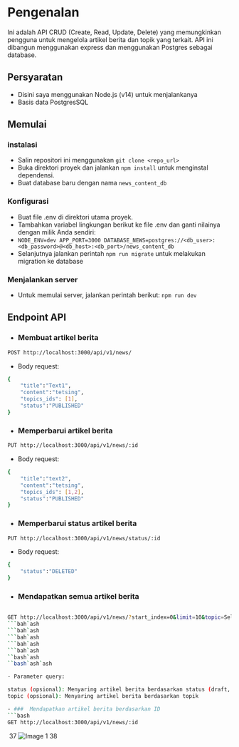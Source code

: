 # Pengenalan
Ini adalah API CRUD (Create, Read, Update, Delete) yang memungkinkan pengguna untuk mengelola artikel berita dan topik yang terkait. API ini dibangun menggunakan express dan menggunakan Postgres sebagai database.

## Persyaratan
- Disini saya menggunakan Node.js (v14) untuk menjalankanya
- Basis data PostgresSQL

## Memulai

### instalasi
- Salin repositori ini menggunakan ``git clone <repo_url>``
- Buka direktori proyek dan jalankan ``npm install`` untuk menginstal dependensi.
- Buat database baru dengan nama ``news_content_db``

### Konfigurasi
- Buat file .env di direktori utama proyek.
- Tambahkan variabel lingkungan berikut ke file .env dan ganti nilainya dengan milik Anda sendiri:
- ``
NODE_ENV=dev
APP_PORT=3000
DATABASE_NEWS=postgres://<db_user>:<db_password>@<db_host>:<db_port>/news_content_db
``
- Selanjutnya jalankan perintah ``npm run migrate`` untuk melakukan migration ke database

### Menjalankan server
- Untuk memulai server, jalankan perintah berikut:
``npm run dev``

## Endpoint API

- ### Membuat artikel berita

```bash
POST http://localhost:3000/api/v1/news/
```

- Body request:

```bash
{
    "title":"Text1",
    "content":"tetsing",
    "topics_ids": [1],
    "status":"PUBLISHED"
}
```
- ### Memperbarui artikel berita
```bash
PUT http://localhost:3000/api/v1/news/:id
```
- Body request:
```bash
{
    "title":"text2",
    "content":"tetsing",
    "topics_ids": [1,2],
    "status":"PUBLISHED"
}
```

- ### Memperbarui status artikel berita
```bash
PUT http://localhost:3000/api/v1/news/status/:id
```
- Body request:
```bash
{
    "status":"DELETED"
}
```
- ### Mendapatkan semua artikel berita
```bash

GET http://localhost:3000/api/v1/news/?start_index=0&limit=10&topic=Seleb
```bah`ash
```bah`ash
```bah`ash
```bah`ash
```bah`ash
``bash`ash
``bash`ash`ash

- Parameter query:

status (opsional): Menyaring artikel berita berdasarkan status (draft, published, atau deleted)
topic (opsional): Menyaring artikel berita berdasarkan topik

- ###  Mendapatkan artikel berita berdasarkan ID
```bash
GET http://localhost:3000/api/v1/news/:id
```


​
37
![Image 1](https://lh4.googleusercontent.com/27cLxMVyV1Xm0v77Rguvb8FKnJfh4cbdG0qXGeEw52pPdsLigBsFmyqeYNg1FltX-Z4=w2400)
38

